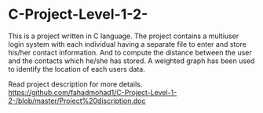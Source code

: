 # C-Project-Level-1-2-
This is a project written in C language.
The project contains a multiuser login system with each individual having a separate file to enter and store his/her contact information. And to compute the distance between the user and the contacts which he/she has stored. A weighted graph has been used to identify the location of each users data.


Read project description for more details.
https://github.com/fahadmohad1/C-Project-Level-1-2-/blob/master/Project%20discription.doc
